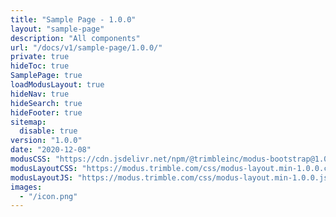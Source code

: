 ```yaml
---
title: "Sample Page - 1.0.0"
layout: "sample-page"
description: "All components"
url: "/docs/v1/sample-page/1.0.0/"
private: true
hideToc: true
SamplePage: true
loadModusLayout: true
hideNav: true
hideSearch: true
hideFooter: true
sitemap:
  disable: true
version: "1.0.0"
date: "2020-12-08"
modusCSS: "https://cdn.jsdelivr.net/npm/@trimbleinc/modus-bootstrap@1.0.0/dist/"
modusLayoutCSS: "https://modus.trimble.com/css/modus-layout.min-1.0.0.css"
modusLayoutJS: "https://modus.trimble.com/css/modus-layout.min-1.0.0.js"
images:
  - "/icon.png"
---
```

